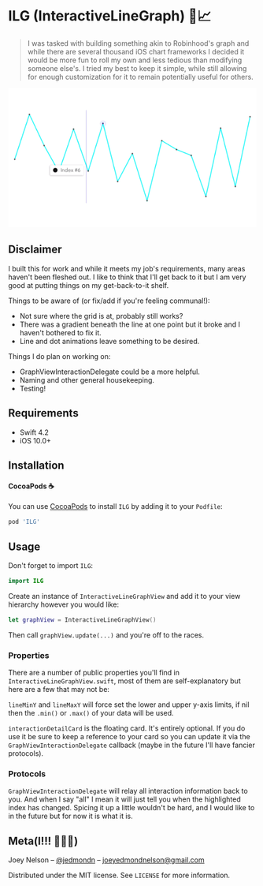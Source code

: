 # ILG (InteractiveLineGraph) 🤘📈
> I was tasked with building something akin to Robinhood's graph and while there are several thousand iOS chart frameworks I decided it would be more fun to roll my own and less tedious than modifying someone else's.
> I tried my best to keep it simple, while still allowing for enough customization for it to remain potentially useful for others.


![](example.gif)

## Disclaimer
I built this for work and while it meets my job's requirements, many areas haven't been fleshed out. I like to think that I'll get back to it but I am very good at putting things on my get-back-to-it shelf. 

Things to be aware of (or fix/add if you're feeling communal!):
 - Not sure where the grid is at, probably still works?
 - There was a gradient beneath the line at one point but it broke and I haven't bothered to fix it.
 - Line and dot animations leave something to be desired.

 
Things I do plan on working on:
 - GraphViewInteractionDelegate could be a more helpful.
 - Naming and other general housekeeping.
 - Testing!
 

## Requirements

- Swift 4.2
- iOS 10.0+

## Installation

#### CocoaPods ☕️
You can use [CocoaPods](http://cocoapods.org/) to install `ILG` by adding it to your `Podfile`:

```ruby
pod 'ILG'
```


## Usage

Don't forget to import `ILG`:

``` swift
import ILG
```

Create an instance of `InteractiveLineGraphView` and add it to your view hierarchy however you would like:
```swift
let graphView = InteractiveLineGraphView()
```

Then call `graphView.update(...)` and you're off to the races.


### Properties
There are a number of public properties you'll find in `InteractiveLineGraphView.swift`, most of them are self-explanatory but here are a few that may not be:

`lineMinY` and `lineMaxY` will force set the lower and upper y-axis limits, if nil then the `.min()` or `.max()` of your data will be used.

`interactionDetailCard` is the floating card. It's entirely optional. If you do use it be sure to keep a reference to your card so you can update it via the `GraphViewInteractionDelegate` callback (maybe in the future I'll have fancier protocols).

### Protocols
`GraphViewInteractionDelegate` will relay all interaction information back to you. And when I say "all" I mean it will just tell you when the highlighted index has changed. Spicing it up a little wouldn't be hard, and I would like to in the future but for now it is what it is.

## Meta(l!!! 🎸🎸🎸) 

Joey Nelson – [@jedmondn](https://twitter.com/jedmondn) – joeyedmondnelson@gmail.com

Distributed under the MIT license. See ``LICENSE`` for more information.
